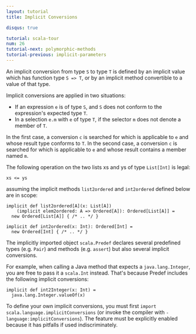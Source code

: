 ```yaml
---
layout: tutorial
title: Implicit Conversions

disqus: true

tutorial: scala-tour
num: 26
tutorial-next: polymorphic-methods
tutorial-previous: implicit-parameters
---
```


An implicit conversion from type `S` to type `T` is defined by an implicit value which has function type `S => T`, or by an implicit method convertible to a value of that type.

Implicit conversions are applied in two situations:

* If an expression `e` is of type `S`, and `S` does not conform to the expression's expected type `T`.
* In a selection `e.m` with `e` of type `T`, if the selector `m` does not denote a member of `T`.

In the first case, a conversion `c` is searched for which is applicable to `e` and whose result type conforms to `T`. 
In the second case, a conversion `c` is searched for which is applicable to `e` and whose result contains a member named `m`.

The following operation on the two lists xs and ys of type `List[Int]` is legal:

```
xs <= ys
```

assuming the implicit methods `list2ordered` and `int2ordered` defined below are in scope:

```
implicit def list2ordered[A](x: List[A])
    (implicit elem2ordered: A => Ordered[A]): Ordered[List[A]] =
  new Ordered[List[A]] { /* .. */ }

implicit def int2ordered(x: Int): Ordered[Int] = 
  new Ordered[Int] { /* .. */ }
```

The implicitly imported object `scala.Predef` declares several predefined types (e.g. `Pair`) and methods (e.g. `assert`) but also several implicit conversions.

For example, when calling a Java method that expects a `java.lang.Integer`, you are free to pass it a `scala.Int` instead. That's because Predef includes the following implicit conversions:

```tut
implicit def int2Integer(x: Int) =
  java.lang.Integer.valueOf(x)
```

To define your own implicit conversions, you must first `import scala.language.implicitConversions` (or invoke the compiler with `-language:implicitConversions`). The feature must be explicitly enabled because it has pitfalls if used indiscriminately.
